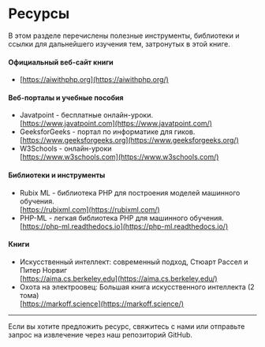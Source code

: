 # Ресурсы

В этом разделе перечислены полезные инструменты, библиотеки и ссылки для дальнейшего изучения тем, затронутых в этой книге.

#### Официальный веб-сайт книги

* [https://aiwithphp.org](https://aiwithphp.org/)

#### Веб-порталы и учебные пособия

* Javatpoint - бесплатные онлайн-уроки.\
  [https://www.javatpoint.com](https://www.javatpoint.com/)
* GeeksforGeeks - портал по информатике для гиков.\
  [https://www.geeksforgeeks.org](https://www.geeksforgeeks.org/)
* W3Schools - онлайн-уроки\
  [https://www.w3schools.com](https://www.w3schools.com/)

#### Библиотеки и инструменты

* Rubix ML - библиотека PHP для построения моделей машинного обучения.\
  [https://rubixml.com](https://rubixml.com/)
* PHP-ML - легкая библиотека PHP для машинного обучения.\
  [https://php-ml.readthedocs.io](https://php-ml.readthedocs.io/)

#### Книги

* Искусственный интеллект: современный подход, Стюарт Рассел и Питер Норвиг\
  [https://aima.cs.berkeley.edu](https://aima.cs.berkeley.edu/)
* Охота на электроовец: Большая книга искусственного интеллекта (2 тома)\
  [https://markoff.science](https://markoff.science/)

***

Если вы хотите предложить ресурс, свяжитесь с нами или отправьте запрос на извлечение через наш репозиторий GitHub.

